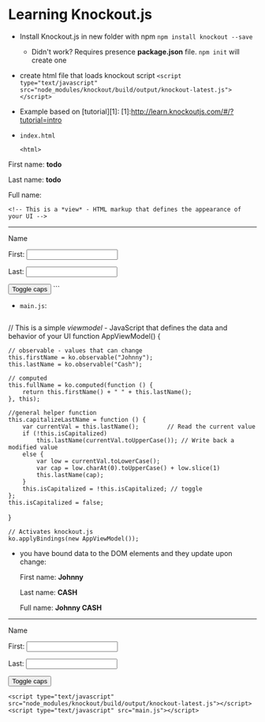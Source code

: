 # Learning Knockout.js

- Install Knockout.js in new folder with npm `npm install knockout --save`
	- Didn't work? Requires presence **package.json** file. `npm init` will create one
- create html file that loads knockout script
	`<script type="text/javascript" src="node_modules/knockout/build/output/knockout-latest.js"></script>
`
- Example based on [tutorial][1]:
[1]:http://learn.knockoutjs.com/#/?tutorial=intro
- `index.html`

	```
	<html>
<head>
    <script type="text/javascript" src="http://livejs.com/live.js"></script>
</head>
<body>
    <!-- This is a *view* - HTML markup that defines the appearance of your UI -->
    <p>First name: <strong data-bind="text: firstName">todo</strong></p>
    <p>Last name: <strong data-bind="text: lastName">todo</strong></p>
    <p>Full name: <strong data-bind="text: fullName"></strong></p>

    <!-- This is a *view* - HTML markup that defines the appearance of your UI -->
<hr>
<label>Name</label>
    <p>First: <input data-bind="value: firstName" /></p>
    <p>Last: <input data-bind="value: lastName" /></p>
    <button data-bind="click: capitalizeLastName">Toggle caps</button>
    <script type="text/javascript" src="node_modules/knockout/build/output/knockout-latest.js"></script>
    <script type="text/javascript" src="main.js"></script>
</body>
</html>
```

- `main.js`:

	<pre>
// This is a simple *viewmodel* - JavaScript that defines the data and behavior of your UI
function AppViewModel() {

    // observable - values that can change
    this.firstName = ko.observable("Johnny");
    this.lastName = ko.observable("Cash");

    // computed
    this.fullName = ko.computed(function () {
        return this.firstName() + " " + this.lastName();
    }, this);

    //general helper function
    this.capitalizeLastName = function () {
        var currentVal = this.lastName();        // Read the current value
        if (!this.isCapitalized)
            this.lastName(currentVal.toUpperCase()); // Write back a modified value
        else {
            var low = currentVal.toLowerCase();
            var cap = low.charAt(0).toUpperCase() + low.slice(1)
            this.lastName(cap);
        }
        this.isCapitalized = !this.isCapitalized; // toggle
    };
    this.isCapitalized = false;
}

	// Activates knockout.js
	ko.applyBindings(new AppViewModel());


</pre>

- you have bound data to the DOM elements and they update upon change:


    <!-- This is a *view* - HTML markup that defines the appearance of your UI -->
    <p>First name: <strong data-bind="text: firstName">Johnny</strong></p>
    <p>Last name: <strong data-bind="text: lastName">CASH</strong></p>
    <p>Full name: <strong data-bind="text: fullName">Johnny CASH</strong></p>

    <!-- This is a *view* - HTML markup that defines the appearance of your UI -->
<hr>
<label>Name</label>
<br/>
    <p>First: <input data-bind="value: firstName"></p>
    <p>Last: <input data-bind="value: lastName"></p>
    <button data-bind="click: capitalizeLastName">Toggle caps</button>
    

    <script type="text/javascript" src="node_modules/knockout/build/output/knockout-latest.js"></script>
    <script type="text/javascript" src="main.js"></script>




</body>

